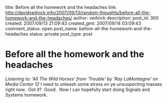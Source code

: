 title: Before all the homework and the headaches
link: http://davidvedvick.info/2007/09/13/random-thoughts/before-all-the-homework-and-the-headaches/
author: vedvick
description: 
post_id: 300
created: 2007/09/13 21:09:43
created_gmt: 2007/09/14 03:09:43
comment_status: open
post_name: before-all-the-homework-and-the-headaches
status: private
post_type: post

# Before all the homework and the headaches

_Listening to: 'All The Wild Horses' from 'Trouble' by 'Ray LaMontagne' on Media Center 12_ I need to unleash some stress on ye unsuspecting masses right now.  Got it?  Good.  Now I can hopefully start doing Signals and Systems homework.